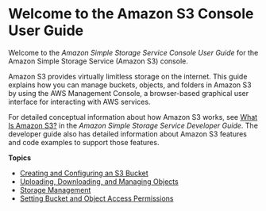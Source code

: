 # Welcome to the Amazon S3 Console User Guide<a name="what-is-s3"></a>

Welcome to the *Amazon Simple Storage Service Console User Guide* for the Amazon Simple Storage Service \(Amazon S3\) console\. 

Amazon S3 provides virtually limitless storage on the internet\. This guide explains how you can manage buckets, objects, and folders in Amazon S3 by using the AWS Management Console, a browser\-based graphical user interface for interacting with AWS services\. 

For detailed conceptual information about how Amazon S3 works, see [What Is Amazon S3?](http://docs.aws.amazon.com/AmazonS3/latest/dev/) in the *Amazon Simple Storage Service Developer Guide*\. The developer guide also has detailed information about Amazon S3 features and code examples to support those features\.

**Topics**
+ [Creating and Configuring an S3 Bucket](create-configure-bucket.md)
+ [Uploading, Downloading, and Managing Objects](upload-download-objects.md)
+ [Storage Management](storage-management.md)
+ [Setting Bucket and Object Access Permissions](set-permissions.md)